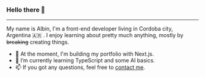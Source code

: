 ### Hello there 👋
---

My name is Albin, I'm a front-end developer living in Cordoba city, Argentina 🇦🇷 . I enjoy learning about pretty much anything, mostly by ~~breaking~~ creating things.

- 🔭  At the moment, I'm building my portfolio with Next.js.
- 🌱  I’m currently learning TypeScript and some AI basics.
- 📫  If you got any questions, feel free to [contact me](mailto:albin@wotoszyn.com).
